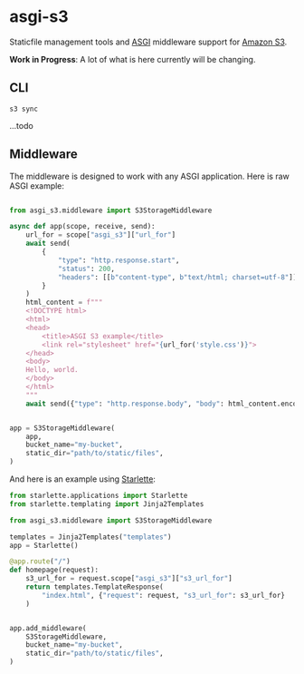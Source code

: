 # asgi-s3

Staticfile management tools and [ASGI](https://asgi.readthedocs.io/en/latest/) middleware support for [Amazon S3](https://aws.amazon.com/s3/). 

**Work in Progress**: A lot of what is here currently will be changing.

## CLI

`s3 sync`

...todo

## Middleware

The middleware is designed to work with any ASGI application. Here is raw ASGI example:

```python

from asgi_s3.middleware import S3StorageMiddleware

async def app(scope, receive, send):
    url_for = scope["asgi_s3"]["url_for"]
    await send(
        {
            "type": "http.response.start",
            "status": 200,
            "headers": [[b"content-type", b"text/html; charset=utf-8"]],
        }
    )
    html_content = f"""
    <!DOCTYPE html>
    <html>
    <head>
        <title>ASGI S3 example</title>
        <link rel="stylesheet" href="{url_for('style.css')}">
    </head>
    <body>
    Hello, world.
    </body>
    </html>
    """
    await send({"type": "http.response.body", "body": html_content.encode()})


app = S3StorageMiddleware(
    app,
    bucket_name="my-bucket",
    static_dir="path/to/static/files",
)
```

And here is an example using [Starlette](https://www.starlette.io/):

```python
from starlette.applications import Starlette
from starlette.templating import Jinja2Templates

from asgi_s3.middleware import S3StorageMiddleware

templates = Jinja2Templates("templates")
app = Starlette()

@app.route("/")
def homepage(request):
    s3_url_for = request.scope["asgi_s3"]["s3_url_for"]
    return templates.TemplateResponse(
        "index.html", {"request": request, "s3_url_for": s3_url_for}
    )


app.add_middleware(
    S3StorageMiddleware,
    bucket_name="my-bucket",
    static_dir="path/to/static/files",
)
```

